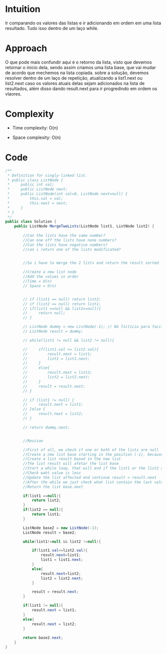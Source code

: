 # Intuition
Ir comparando os valores das listas e ir adicionando em ordem em uma lista resultado. Tudo isso dentro de um laço while.

# Approach
O que pode mais confundir aqui é o retorno da lista, visto que devemos retornar o inicio dela, sendo assim criamos uma lista base, que vai mudar de acordo que mechemos na lista copiada. sobre a solução, devemos resolver dentro de um laço de repetição, atualizando a list1.next ou list2.next caso os valores atuais delas sejam adicionados na lista de resultados, além disso dando result.next para ir progredindo em ordem os vlaores.

# Complexity
- Time complexity: O(n)

- Space complexity: O(n)

# Code
```csharp []
/**
 * Definition for singly-linked list.
 * public class ListNode {
 *     public int val;
 *     public ListNode next;
 *     public ListNode(int val=0, ListNode next=null) {
 *         this.val = val;
 *         this.next = next;
 *     }
 * }
 */
public class Solution {
    public ListNode MergeTwoLists(ListNode list1, ListNode list2) {
        
        //Can the lists have the same number?
        //Can one off the lists have none numbers?
        //Can the lists have negative numbers?
        //can i return one of the lists modificated?
        

        //So i have to merge the 2 lists and return the result sorted

        //Create a new list node
        //Add the values in order
        //Time = O(n)
        // Space = O(n)


        // if (list1 == null) return list2;
        // if (list2 == null) return list1;
        // if(list1 ==null && list2==null){
        //     return null;
        // }

        // ListNode dummy = new ListNode(-1); // Nó fictício para facilitar a manipulação
        // ListNode result = dummy;

        // while(list1 != null && list2 != null){

        //     if(list1.val <= list2.val){
        //         result.next = list1;
        //         list1 = list1.next;
        //     }
        //     else{
        //         result.next = list2;
        //         list2 = list2.next;
        //     }
        //     result = result.next;
        // }

        // if (list1 != null) {
        //     result.next = list1;
        // }else {
        //     result.next = list2;
        // }

        // return dummy.next;


        //Revisao

        //First of all, we check if one or both of the lists are null
        //Create a new list base starting in the position (-1), because in the end we will return the list.next
        //Create a list result based in the new list
        //The list result will afetar the list base
        //Start a while loop, that will end if the list1 or the list2 are null
        //Check waht value is less
        //Update the list affected end continue result = result.next
        //After the while we just check what list contain the last value
        //Return the list base.next

        if(list1 ==null){
            return list2;
        }
        if(list2 == null){
            return list1;
        }

        ListNode base2 = new ListNode(-1);
        ListNode result = base2;

        while(list1!=null && list2 !=null){

            if(list1.val<=list2.val){
                result.next=list1;
                list1 = list1.next;
            }
            else{
                result.next=list2;
                list2 = list2.next;
            }

            result = result.next;
        }

        if(list1 != null){
            result.next = list1;
        }
        else{
            result.next = list2;
        }
        
        return base2.next;
    }
}
```

